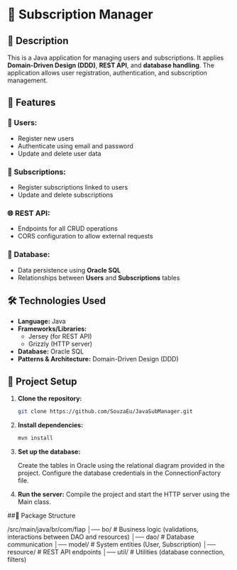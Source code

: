 # 📁 Subscription Manager

## 📝 Description

This is a Java application for managing users and subscriptions. It applies **Domain-Driven Design (DDD)**, **REST API**, and **database handling**. The application allows user registration, authentication, and subscription management.

## 🌟 Features

### 👤 Users:
- Register new users
- Authenticate using email and password
- Update and delete user data

### 📄 Subscriptions:
- Register subscriptions linked to users
- Update and delete subscriptions

### 🌐 REST API:
- Endpoints for all CRUD operations
- CORS configuration to allow external requests

### 💾 Database:
- Data persistence using **Oracle SQL**
- Relationships between **Users** and **Subscriptions** tables

## 🛠 Technologies Used

- **Language:** Java  
- **Frameworks/Libraries:**  
  - Jersey (for REST API)  
  - Grizzly (HTTP server)  
- **Database:** Oracle SQL  
- **Patterns & Architecture:** Domain-Driven Design (DDD)  

## 🚀 Project Setup

1. **Clone the repository:**
   ```sh
   git clone https://github.com/SouzaEu/JavaSubManager.git

2. **Install dependencies:**
   ```sh
   mvn install

3. **Set up the database:**
   
   Create the tables in Oracle using the relational diagram provided in the project.
   Configure the database credentials in the ConnectionFactory file.

4. **Run the server:**
   Compile the project and start the HTTP server using the Main class.



##📂 Package Structure

/src/main/java/br/com/fiap
│── bo/          # Business logic (validations, interactions between DAO and resources)
│── dao/         # Database communication
│── model/       # System entities (User, Subscription)
│── resource/    # REST API endpoints
│── util/        # Utilities (database connection, filters)


   
